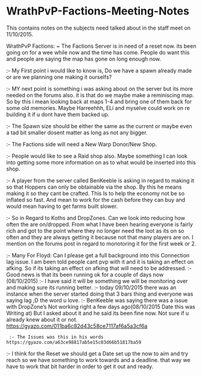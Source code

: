# WrathPvP-Factions-Meeting-Notes
This contains notes on the subjects need talked about in the staff meet on 11/10/2015.


WrathPvP Factions:
~ The Factions Server is in need of a reset now. its  been going on for a wee while now and the time has come. People do
  want this and people are saying the map has gone on long enough now.
  
  :- My First point i would like to know is, Do we have a spawn already made or are we planning one making it ourselfs?
  
  :- MY next point is something i was asking about on the server but its more needed on the forums also. it is that do
     we maybe make a reminiscing map. So by this i mean looking back at maps 1-4 and bring one of them back for some old
     memories. Maybe Harreehhh, ELi and myselve could work on re building it if u dont have them backed up.
     
  :- The Spawn size should be either the same as the current or maybe even a tad bit smaller dosent matter as long as not
     any bigger.
     
  :- The Factions side will need a New Warp Donor/New Shop.
  
  :- People would like to see a Raid shop also. Maybe something I can look into getting some more information on as to what 
     would be inserted into this shop.
     
  :- A player from the server called BenKeeble is asking in regard to making it so that Hoppers can only be obtainable via 
     the shop. By this he means making it so they cant be crafted. This Is to help the economy not be so inflated so fast.        And 
     mean to work for the cash before they can buy and would mean having to get farms built slower.
     
  :- So in Regard to Koths and DropZones. Can we look into reducing how often the are on/dropped. From what I have been           hearing 
     everyone is fairly rich and got to the point where they no longer need the loot as its on so often and they are always       getting 
     it because not that many players are on.     I mention on the forums post in regard to monotoring it for the first week      or 2.

  :- Many For Floyd:  Can I please get a full background into this Connection lag issue. I am been told people cant pvp with 
     it and it is taking an effect on afking. So if its taking an effect on afking that will need to be addressed.
     :- Good news is that its been running ok for a couple of days now (08/10/2015)
     :- I have said it will be something we will be monitoring over and making sure its running better.
     :- today 09/10/2015 there was an instance when the server started doing that 3 bars thing and everyone was saying lag ;D
        the word u love.
  :- BenKeeble was saying there was a issue with DropZone’s Not working right a few days ago(08/10/2015 Date this was Writing
     at) But I asked about it and he said its been fine now. Not sure if u already knew about it or not.                 https://gyazo.com/011ba6c82d43c58ce7117af6a5a3cf6a 
     
     :- The Issues was this in his words https://gyazo.com/a63ce98817ab5e15c03d66b51817ba59
  
  :- I think for the Reset we should get a Date set up the now to aim and try reach so we have something to work towards and      a deadline. that way we have to work that bit harder in order to get it out and ready.
